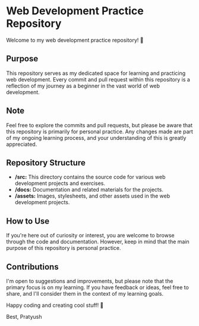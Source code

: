 # Web Development Practice Repository

Welcome to my web development practice repository! 👋

## Purpose

This repository serves as my dedicated space for learning and practicing web development. Every commit and pull request within this repository is a reflection of my journey as a beginner in the vast world of web development.

## Note

Feel free to explore the commits and pull requests, but please be aware that this repository is primarily for personal practice. Any changes made are part of my ongoing learning process, and your understanding of this is greatly appreciated.

## Repository Structure

- **/src:** This directory contains the source code for various web development projects and exercises.
- **/docs:** Documentation and related materials for the projects.
- **/assets:** Images, stylesheets, and other assets used in the web development projects.

## How to Use

If you're here out of curiosity or interest, you are welcome to browse through the code and documentation. However, keep in mind that the main purpose of this repository is personal practice.

## Contributions

I'm open to suggestions and improvements, but please note that the primary focus is on my learning. If you have feedback or ideas, feel free to share, and I'll consider them in the context of my learning goals.

Happy coding and creating cool stuff! 🚀

Best,
Pratyush

